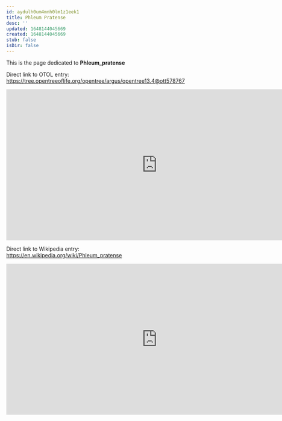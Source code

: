 ```yaml
---
id: aydulh0um4mnh0lm1z1eek1
title: Phleum Pratense
desc: ''
updated: 1648144045669
created: 1648144045669
stub: false
isDir: false
---
```

This is the page dedicated to **Phleum_pratense**


Direct link to OTOL entry: https://tree.opentreeoflife.org/opentree/argus/opentree13.4@ott578767



<html>
    <body>
    <iframe src="https://tree.opentreeoflife.org/opentree/argus/opentree13.4@ott578767"
    width="800" height="400" frameborder="0" allowfullscreen> </iframe>
    </body>
</html>
    


Direct link to Wikipedia entry: https://en.wikipedia.org/wiki/Phleum_pratense



<html>
    <body>
    <iframe src="https://en.wikipedia.org/wiki/Phleum_pratense"
    width="800" height="400" frameborder="0" allowfullscreen> </iframe>
    </body>
</html>
    
